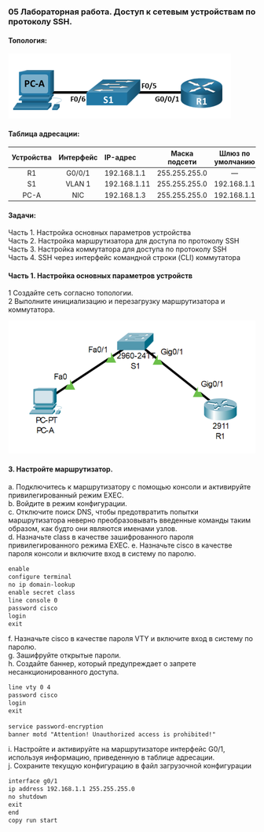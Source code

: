 ### 05 Лабораторная работа. Доступ к сетевым устройствам по протоколу SSH.

#### Топология:
![Топология](scrn/топология.png)


#### Таблица адресации:

|Устройства|Интерфейс|IP-адрес|Маска подсети| Шлюз по умолчанию 
|:--------------:|:------------:|:-----------|:-----------:|:------------:|
|R1|G0/0/1|192.168.1.1|255.255.255.0|—|
|S1|VLAN 1|192.168.1.11|255.255.255.0|192.168.1.1|
|PC-A|NIC|192.168.1.3|255.255.255.0|192.168.1.1|



 #### **Задачи**:<br>
Часть 1. Настройка основных параметров устройства<br/>
Часть 2. Настройка маршрутизатора для доступа по протоколу SSH<br/>
Часть 3. Настройка коммутатора для доступа по протоколу SSH<br/>
Часть 4. SSH через интерфейс командной строки (CLI) коммутатора<br/>

#### Часть 1. Настройка основных параметров устройств

1  Создайте сеть согласно топологии.<br/>
 2 Выполните инициализацию и перезагрузку маршрутизатора и коммутатора.

 ![Настройка](scrn/настройка.png)
 
 #### 3. Настройте маршрутизатор.

a.	Подключитесь к маршрутизатору с помощью консоли и активируйте привилегированный режим EXEC.<br/>
b.	Войдите в режим конфигурации.<br/>
c.	Отключите поиск DNS, чтобы предотвратить попытки маршрутизатора неверно преобразовывать введенные команды таким образом, как будто они являются именами узлов.<br/>
d.	Назначьте class в качестве зашифрованного пароля привилегированного режима EXEC.
e.	Назначьте cisco в качестве пароля консоли и включите вход в систему по паролю.


 ```
 enable
 configure terminal
 no ip domain-lookup
 enable secret class
 line console 0
password cisco
login
exit
```
f.	Назначьте cisco в качестве пароля VTY и включите вход в систему по паролю.<br/>
g.	Зашифруйте открытые пароли.<br/>
h.	Создайте баннер, который предупреждает о запрете несанкционированного доступа.


```
line vty 0 4
password cisco
login
exit

service password-encryption
banner motd "Attention! Unauthorized access is prohibited!"
```
i.	Настройте и активируйте на маршрутизаторе интерфейс G0/1, используя информацию, приведенную в таблице адресации.<br/>
j.	Сохраните текущую конфигурацию в файл загрузочной конфигурации


```
interface g0/1
ip address 192.168.1.1 255.255.255.0
no shutdown
exit
end
copy run start
 ```






